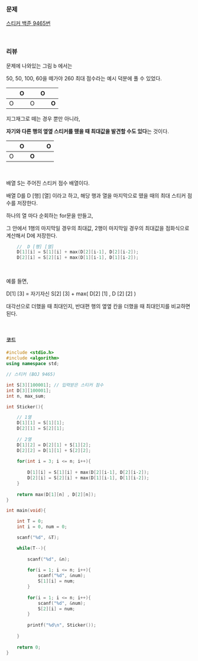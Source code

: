### 문제

[스티커 백준 9465번](https://www.acmicpc.net/problem/9465)

</br>

### 리뷰

문제에 나와있는 그림 b 에서는 

50, 50, 100, 60을 떼가야 260 최대 점수라는 예시 덕분에  풀 수 있었다. 

|      | O    |      | O    |       |
| ---- | ---- | ---- | ---- | ----- |
| O    |      | O    |      | **O** |

지그재그로 떼는 경우 뿐만 아니라, 

**자기와 다른 행의 옆옆 스티커를 뗐을 때 최대값을 발견할 수도 있다**는 것이다. 

|      | **O** |       |      | **O** |
| ---- | ----- | ----- | ---- | ----- |
| O    |       | **O** |      |       |

**</br>**

배열 S는 주어진 스티커 점수 배열이다.

배열 D를 D [행] [열] 이라고 하고, 해당 행과 열을 마지막으로 뗐을 때의 최대 스티커 점수를 저장한다. 

하나의 열 마다 순회하는 for문을 만들고, 

그 안에서 1행의 마지막일 경우의 최대값, 2행이 마지막일 경우의 최대값을 점화식으로 계산해서 D에 저장한다.

```c++
	//  D [행] [열]  
	D[1][i] = S[1][i] + max(D[2][i-1], D[2][i-2]);
	D[2][i] = S[2][i] + max(D[1][i-1], D[1][i-2]);
```
</br>

예를 들면,

D[1] [3] = 자기자신 S[2] [3] + max( D[2] [1] , D [2] [2] )   

대각선으로 더했을 때 최대인지, 반대편 행의 옆옆 칸을 더했을 때 최대인지를 비교하면 된다. 

</br>

#### **코드**

```c++
#include <stdio.h>
#include <algorithm>
using namespace std;

// 스티커 (BOJ 9465)

int S[3][100001]; // 입력받은 스티커 점수  
int D[3][100001];
int n, max_sum;

int Sticker(){

	// 1열 
	D[1][1] = S[1][1];
	D[2][1] = S[2][1];
	
	// 2열  
	D[1][2] = D[2][1] + S[1][2];
	D[2][2] = D[1][1] + S[2][2];
	
	for(int i = 3; i <= n; i++){
	
		D[1][i] = S[1][i] + max(D[2][i-1], D[2][i-2]);
		D[2][i] = S[2][i] + max(D[1][i-1], D[1][i-2]);
	}
	
	return max(D[1][n] , D[2][n]);
}

int main(void){

	int T = 0;
	int i = 0, num = 0;

	scanf("%d", &T);

	while(T--){
		
		scanf("%d", &n);
		
		for(i = 1; i <= n; i++){
			scanf("%d", &num);
			S[1][i] = num;
		}
		
		for(i = 1; i <= n; i++){
			scanf("%d", &num);
			S[2][i] = num;
		}
		
		printf("%d\n", Sticker());
		
	}
	 	
	return 0;
}
```

